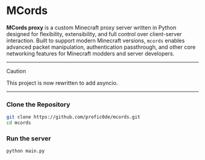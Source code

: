 # MCords

**MCords proxy** is a custom Minecraft proxy server written in Python designed for flexibility, extensibility, and full control over client-server interaction. Built to support modern Minecraft versions, `mcords` enables advanced packet manipulation, authentication passthrough, and other core networking features for Minecraft modders and server developers.

---

> [!CAUTION]
> This project is now rewritten to add asyncio.

---

<!--

## ✨ Features

- ⚙️ **Custom Packet Handling:** Full control over Minecraft packets with your own implementation.
- 🌐 **Proxy Architecture:** Forward Minecraft clients to backend servers with real-time packet inspection or modification.
- 🔐 **Authentication Support:** Mojang-style authentication passthrough support.
- 📦 **Mod Integration:** Work in progress.
- 🧪 **Modular Structure:** Clean and expandable architecture for plugins, tools, and debugging features.

## ✅ Supports

| Feature                     | Supported | Notes                                                                 |
|----------------------------|-----------|-----------------------------------------------------------------------|
| Minecraft Version          | ✅ 1.21.5  | Tested with Fabric Mods and vanilla                                   |
| Java Edition               | ✅ Yes     | Java-only (no Bedrock support planned)                                |
| Online Mode (Auth)         | ✅ Yes     | Mojang-style authentication passthrough                               |
| Offline Mode               | ✅ Yes     | UUID fallback mode supported                                          |
| Encryption                 | ✅ Yes     | Uses RSA with `cryptography` and `PyNaCl`                             |
| Mod Integration            | ⚠️ No      | (Work in progress)                                                    |
| Bedrock Support            | ❌ No      | Java-only focus                                                       |
| GUI                        | ❌ No      | CLI only; GUI planned for later                                       |

## 🖥️ OS Compatibility

| Operating System | Supported | Notes                                  |
|------------------|-----------|----------------------------------------|
| 💻 Windows        | ✅ Yes     | Fully tested; primary development OS|
| 🐧 Linux          | ⚠️ Not sure | Should work, but not tested        |
| 🍎 macOS          | ⚠️ Not sure | Should work, but not tested        |


---

## 📦 Installation

<!--
### Requirements

- Python 3.10+
- `aiohttp`
- `cryptography`
- `PyNaCl`
-->

### Clone the Repository

```bash
git clone https://github.com/profic0de/mcords.git
cd mcords
```
### Run the server

```bash
python main.py
```
<!--pip install -r requirements.txt-->

